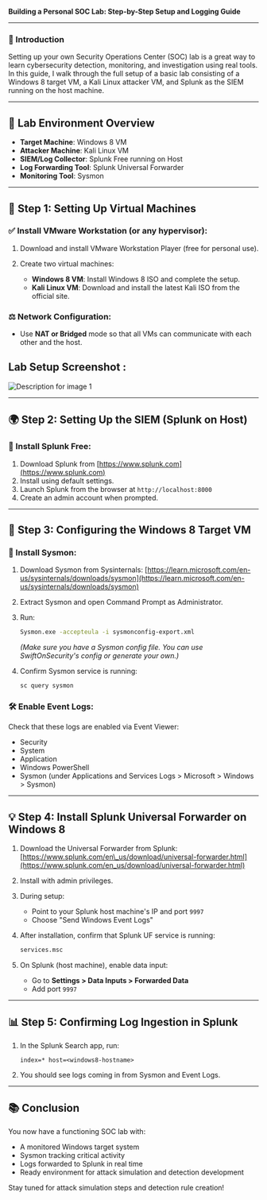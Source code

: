 **Building a Personal SOC Lab: Step-by-Step Setup and Logging Guide**

---

### 📁 Introduction

Setting up your own Security Operations Center (SOC) lab is a great way to learn cybersecurity detection, monitoring, and investigation using real tools. In this guide, I walk through the full setup of a basic lab consisting of a Windows 8 target VM, a Kali Linux attacker VM, and Splunk as the SIEM running on the host machine.

---

## 🚀 Lab Environment Overview

* **Target Machine**: Windows 8 VM
* **Attacker Machine**: Kali Linux VM
* **SIEM/Log Collector**: Splunk Free running on Host
* **Log Forwarding Tool**: Splunk Universal Forwarder
* **Monitoring Tool**: Sysmon

---

## 📅 Step 1: Setting Up Virtual Machines

### ✅ Install VMware Workstation (or any hypervisor):

1. Download and install VMware Workstation Player (free for personal use).
2. Create two virtual machines:

   * **Windows 8 VM**: Install Windows 8 ISO and complete the setup.
   * **Kali Linux VM**: Download and install the latest Kali ISO from the official site.

### ⚖️ Network Configuration:

* Use **NAT or Bridged** mode so that all VMs can communicate with each other and the host.

## Lab Setup Screenshot :
![Description for image 1](C:\Users\himap\Bug-Bounty\siem-internship-phase-1\Screenshots\image1.png)

---

## 🌍 Step 2: Setting Up the SIEM (Splunk on Host)

### 🔧 Install Splunk Free:

1. Download Splunk from [https://www.splunk.com](https://www.splunk.com)
2. Install using default settings.
3. Launch Splunk from the browser at `http://localhost:8000`
4. Create an admin account when prompted.

---

## 🚪 Step 3: Configuring the Windows 8 Target VM

### 🔢 Install Sysmon:

1. Download Sysmon from Sysinternals: [https://learn.microsoft.com/en-us/sysinternals/downloads/sysmon](https://learn.microsoft.com/en-us/sysinternals/downloads/sysmon)
2. Extract Sysmon and open Command Prompt as Administrator.
3. Run:

   ```bash
   Sysmon.exe -accepteula -i sysmonconfig-export.xml
   ```

   *(Make sure you have a Sysmon config file. You can use SwiftOnSecurity's config or generate your own.)*
4. Confirm Sysmon service is running:

   ```bash
   sc query sysmon
   ```

### 🛠️ Enable Event Logs:

Check that these logs are enabled via Event Viewer:

* Security
* System
* Application
* Windows PowerShell
* Sysmon (under Applications and Services Logs > Microsoft > Windows > Sysmon)

---

## 💡 Step 4: Install Splunk Universal Forwarder on Windows 8

1. Download the Universal Forwarder from Splunk: [https://www.splunk.com/en\_us/download/universal-forwarder.html](https://www.splunk.com/en_us/download/universal-forwarder.html)
2. Install with admin privileges.
3. During setup:

   * Point to your Splunk host machine's IP and port `9997`
   * Choose "Send Windows Event Logs"
4. After installation, confirm that Splunk UF service is running:

   ```bash
   services.msc
   ```
5. On Splunk (host machine), enable data input:

   * Go to **Settings > Data Inputs > Forwarded Data**
   * Add port `9997`

---

## 📊 Step 5: Confirming Log Ingestion in Splunk

1. In the Splunk Search app, run:

   ```spl
   index=* host=<windows8-hostname>
   ```
2. You should see logs coming in from Sysmon and Event Logs.

---

## 📚 Conclusion

You now have a functioning SOC lab with:

* A monitored Windows target system
* Sysmon tracking critical activity
* Logs forwarded to Splunk in real time
* Ready environment for attack simulation and detection development

Stay tuned for attack simulation steps and detection rule creation!
